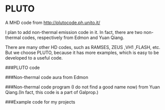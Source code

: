 # PLUTO
A MHD code from http://plutocode.ph.unito.it/

I plan to add non-thermal emission code in it. In fact, there are two non-thermal codes, respectively from Edmon and Yuan Qiang.

There are many other HD codes, such as RAMSES, ZEUS ,VH1 ,FLASH, etc. But we choose PLUTO, because it has more examples, which is easy to be developed to a useful code.

###PLUTO code

###Non-thermal code aura from Edmon

###Non-thermal code program (I do not find a good name now) from Yuan Qiang.(In fact, this code is a part of Galprop.)

###Example code for my projects
